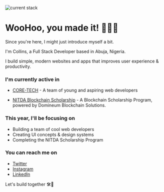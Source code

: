 ![current stack](https://i.ibb.co/2NVnGc9/2000x666.jpg)
# WooHoo, you made it! 🎉👏🤝

Since you're here, I might just introduce myself a bit.

I'm Collins, a Full Stack Developer based in Abuja, Nigeria.

I build simple, modern websites and apps that improves user experience & productivity.

### I'm currently active in

* [CORE-TECH](https://github.com/coresystechng) - A team of young and aspiring web developers

* [NITDA Blockchain Scholarship](https://github.com/calistus-igwilo/nitda-blockchain-scholarship) - A Blockchain Scholarship Program, powered by Domineum Blockchain Solutions.

### This year, I'll be focusing on

* Building a team of cool web developers
* Creating UI concepts & design systems
* Completing the NITDA Scholarship Program

### You can reach me on

* [Twitter](https://www.twitter.com/clnsdzy)
* [Instagram](https://www.instagram.com/clnsdzy)
* [LinkedIn](https://www.linkedin.com/in/collins-okoroafor-60732b12a/y)

Let's build together 🛠🚀 
